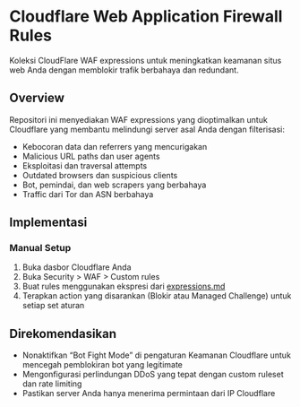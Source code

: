 # Cloudflare Web Application Firewall Rules

Koleksi CloudFlare WAF expressions untuk meningkatkan keamanan situs web Anda dengan memblokir trafik berbahaya dan redundant.

## Overview

Repositori ini menyediakan WAF expressions yang dioptimalkan untuk Cloudflare yang membantu melindungi server asal Anda dengan filterisasi:

- Kebocoran data dan referrers yang mencurigakan
- Malicious URL paths dan user agents
- Eksploitasi dan traversal attempts
- Outdated browsers dan suspicious clients
- Bot, pemindai, dan web scrapers yang berbahaya
- Traffic dari Tor dan ASN berbahaya

## Implementasi

### Manual Setup

1. Buka dasbor Cloudflare Anda
2. Buka Security > WAF > Custom rules
3. Buat rules menggunakan ekspresi dari [expressions.md](expressions.md)
4. Terapkan action yang disarankan (Blokir atau Managed Challenge) untuk setiap set aturan

## Direkomendasikan

- Nonaktifkan “Bot Fight Mode” di pengaturan Keamanan Cloudflare untuk mencegah pemblokiran bot yang legitimate
- Mengonfigurasi perlindungan DDoS yang tepat dengan custom ruleset dan rate limiting
- Pastikan server Anda hanya menerima permintaan dari IP Cloudflare
